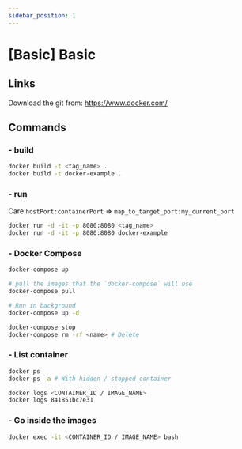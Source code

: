 ```yaml
---
sidebar_position: 1
---
```


# [Basic] Basic

## Links

Download the git from:
https://www.docker.com/

## Commands


### - build
```bash
docker build -t <tag_name> .
docker build -t docker-example .
```

### - run
Care `hostPort:containerPort` => `map_to_target_port:my_current_port`

```bash
docker run -d -it -p 8080:8080 <tag_name>
docker run -d -it -p 8080:8080 docker-example
```

### - Docker Compose
```bash
docker-compose up

# pull the images that the `docker-compose` will use
docker-compose pull

# Run in background
docker-compose up -d

docker-compose stop
docker-compose rm -rf <name> # Delete
```

### - List container
```bash
docker ps
docker ps -a # With hidden / stopped container

docker logs <CONTAINER_ID / IMAGE_NAME> 
docker logs 841851bc7e31 
```

### - Go inside the images
```bash
docker exec -it <CONTAINER_ID / IMAGE_NAME> bash 
```
